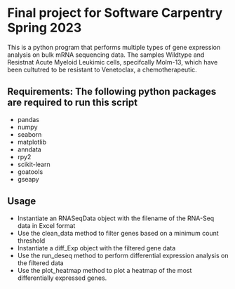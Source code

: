 # Final project for Software Carpentry Spring 2023
This is a python program that performs multiple types of gene expression analysis on bulk mRNA sequencing data. The samples Wildtype and Resistnat Acute Myeloid Leukimic cells, specifcally Molm-13, which have been cultutred to be resistant to Venetoclax, a chemotherapeutic.
## Requirements: The following python packages are required to run this script
- pandas
- numpy
- seaborn
- matplotlib
- anndata
- rpy2
- scikit-learn
- goatools
- gseapy
## Usage
- Instantiate an RNASeqData object with the filename of the RNA-Seq data in Excel format
- Use the clean_data method to filter genes based on a minimum count threshold
- Instantiate a diff_Exp object with the filtered gene data
- Use the run_deseq method to perform differential expression analysis on the filtered data
- Use the plot_heatmap method to plot a heatmap of the most differentially expressed genes.
